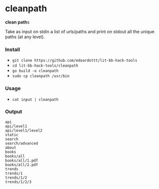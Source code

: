 # cleanpath

**clean** **path**s

Take as input on stdin a list of urls/paths and print on stdout all the unique paths (at any level).  

### Install

- `git clone https://github.com/edoardottt/lit-bb-hack-tools`
- `cd lit-bb-hack-tools/cleanpath`
- `go build -o cleanpath`
- `sudo cp cleanpath /usr/bin`

### Usage

- `cat input | cleanpath`

### Output

```
api
api/level1
api/level1/level2
static
search
search/advanced
about
books
books/all
books/all/1.pdf
books/all/2.pdf
trends
trends/1
trends/1/2
trends/1/2/3
```
